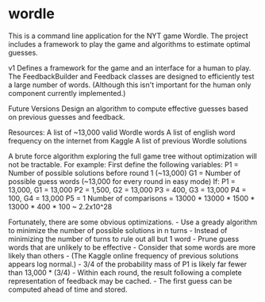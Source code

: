 # wordle
This is a command line application for the NYT game Wordle.
The project includes a framework to play the game and algorithms to estimate optimal guesses.

v1
Defines a framework for the game and an interface for a human to play.
The FeedbackBuilder and Feedback classes are designed to efficiently test a large number of words.
(Although this isn't important for the human only component currently implemented.)

Future Versions
Design an algorithm to compute effective guesses based on previous guesses and feedback.

  Resources:
    A list of ~13,000 valid Wordle words
    A list of english word frequency on the internet from Kaggle
    A list of previous Wordle solutions

  A brute force algorithm exploring the full game tree without optimization will not be tractable.
  For example:
    First define the following variables:
      P1 = Number of possible solutions before round 1 (~13,000)
      G1 = Number of possible guess words (~13,000 for every round in easy mode)
    If:
      P1 = 13,000, G1 = 13,000
      P2 = 1,500, G2 = 13,000
      P3 = 400, G3 = 13,000
      P4 = 100, G4 = 13,000
      P5 = 1
      Number of comparisons = 13000 * 13000 * 1500 * 13000 * 400 * 100 ~ 2.2x10^28
  
  Fortunately, there are some obvious optimizations.
    - Use a gready algorithm to minimize the number of possible solutions in n turns
      - Instead of minimizing the number of turns to rule out all but 1 word 
    - Prune guess words that are unlikely to be effective
    - Consider that some words are more likely than others
      - (The Kaggle online frequency of previous solutions appears log normal.)
      - 3/4 of the probability mass of P1 is likely far fewer than 13,000 * (3/4)
    - Within each round, the result following a complete representation of feedback may be cached.
    - The first guess can be computed ahead of time and stored.
  
